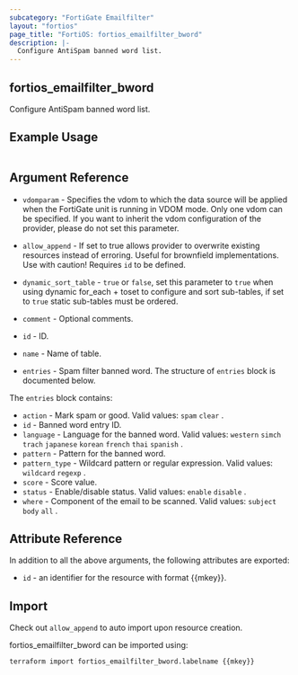 ```yaml
---
subcategory: "FortiGate Emailfilter"
layout: "fortios"
page_title: "FortiOS: fortios_emailfilter_bword"
description: |-
  Configure AntiSpam banned word list.
---
```


## fortios_emailfilter_bword
Configure AntiSpam banned word list.

## Example Usage

```hcl

```

## Argument Reference
* `vdomparam` - Specifies the vdom to which the data source will be applied when the FortiGate unit is running in VDOM mode. Only one vdom can be specified. If you want to inherit the vdom configuration of the provider, please do not set this parameter.
* `allow_append` - If set to true allows provider to overwrite existing resources instead of erroring. Useful for brownfield implementations. Use with caution! Requires `id` to be defined.
* `dynamic_sort_table` - `true` or `false`, set this parameter to `true` when using dynamic for_each + toset to configure and sort sub-tables, if set to `true` static sub-tables must be ordered.

* `comment` - Optional comments.
* `id` - ID.
* `name` - Name of table.
* `entries` - Spam filter banned word. The structure of `entries` block is documented below.

The `entries` block contains:

* `action` - Mark spam or good. Valid values: `spam` `clear` .
* `id` - Banned word entry ID.
* `language` - Language for the banned word. Valid values: `western` `simch` `trach` `japanese` `korean` `french` `thai` `spanish` .
* `pattern` - Pattern for the banned word.
* `pattern_type` - Wildcard pattern or regular expression. Valid values: `wildcard` `regexp` .
* `score` - Score value.
* `status` - Enable/disable status. Valid values: `enable` `disable` .
* `where` - Component of the email to be scanned. Valid values: `subject` `body` `all` .

## Attribute Reference

In addition to all the above arguments, the following attributes are exported:
* `id` - an identifier for the resource with format {{mkey}}.

## Import

Check out `allow_append` to auto import upon resource creation.

fortios_emailfilter_bword can be imported using:
```sh
terraform import fortios_emailfilter_bword.labelname {{mkey}}
```
